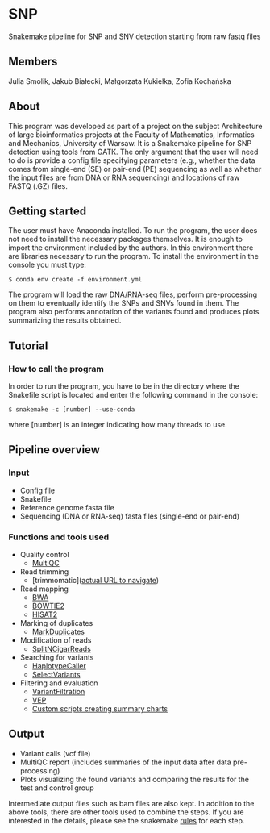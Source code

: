 # SNP
Snakemake pipeline for SNP and SNV detection starting from raw fastq files

## Members
Julia Smolik, Jakub Białecki, Małgorzata Kukiełka,  Zofia Kochańska

## About
This program was developed as part of a project on the subject Architecture of large bioinformatics projects at the Faculty of Mathematics, Informatics and Mechanics, University of Warsaw. It is a Snakemake pipeline for SNP detection using tools from GATK. The only argument that the user will need to do is provide a config file specifying parameters (e.g., whether the data comes from single-end (SE) or pair-end (PE) sequencing as well as whether the input files are from DNA or RNA sequencing) and locations of raw FASTQ (.GZ) files.

## Getting started

The user must have Anaconda installed. To run the program, the user does not need to install the necessary packages themselves. It is enough to import the environment included by the authors. In this environment there are libraries necessary to run the program. To install the environment in the console you must type:

```
$ conda env create -f environment.yml

```

The program will load the raw DNA/RNA-seq files, perform pre-processing on them to eventually identify the SNPs and SNVs found in them. The program also performs annotation of the variants found and produces plots summarizing the results obtained.

## Tutorial
### How to call the program

In order to run the program, you have to be in the directory where the Snakefile script is located and enter the following command in the console:

```
$ snakemake -c [number] --use-conda

```
where [number] is an integer indicating how many threads to use.

## Pipeline overview

### Input
* Config file
* Snakefile
* Reference genome fasta file
* Sequencing (DNA or RNA-seq) fasta files (single-end or pair-end)

### Functions and tools used
* Quality control
  * [MultiQC](https://multiqc.info)
* Read trimming
  * [trimmomatic]([actual URL to navigate](http://www.usadellab.org/cms/index.php?page=trimmomatic))
* Read mapping
  * [BWA](http://bio-bwa.sourceforge.net/bwa.shtml)
  * [BOWTIE2](http://bowtie-bio.sourceforge.net/bowtie2/index.shtml)
  * [HISAT2](http://daehwankimlab.github.io/hisat2/)
* Marking of duplicates
  * [MarkDuplicates](https://broadinstitute.github.io/picard/command-line-overview.html#MarkDuplicates)
* Modification of reads
  * [SplitNCigarReads](https://gatk.broadinstitute.org/hc/en-us/articles/360036858811-SplitNCigarReads)
* Searching for variants
  * [HaplotypeCaller](https://gatk.broadinstitute.org/hc/en-us/articles/360037225632-HaplotypeCaller)
  * [SelectVariants](https://gatk.broadinstitute.org/hc/en-us/articles/360037055952-SelectVariants)
* Filtering and evaluation
  * [VariantFiltration](https://gatk.broadinstitute.org/hc/en-us/articles/360036834871-VariantFiltration)
  * [VEP](https://www.ensembl.org/info/docs/tools/vep/index.html)
  * [Custom scripts creating summary charts](https://github.com/zofiakk/SNP/tree/main/scripts)

## Output
* Variant calls (vcf file)
* MultiQC report (includes summaries of the input data after data pre-processing)
* Plots visualizing the found variants and comparing the results for the test and control group 

Intermediate output files such as bam files are also kept. In addition to the above tools, there are other tools used to combine the steps. If you are interested in the details, please see the snakemake [rules](https://github.com/zofiakk/SNP/tree/main/rules) for each step.
